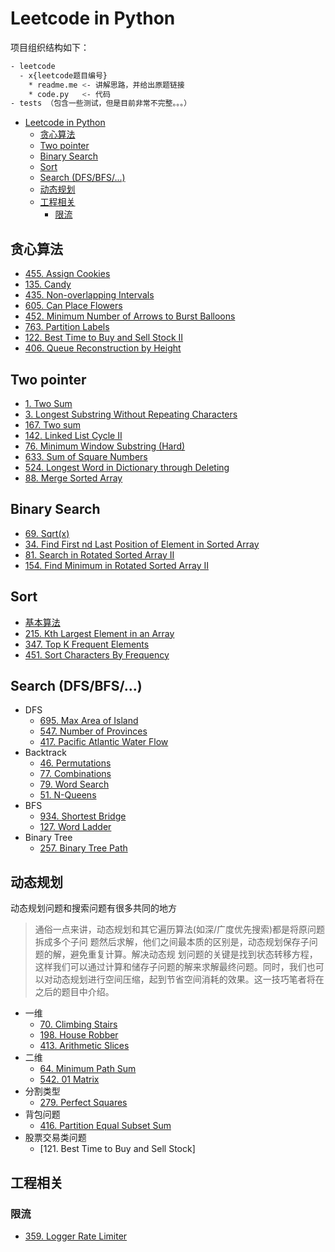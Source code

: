 # Leetcode in Python

项目组织结构如下：

```bash
- leetcode
  - x{leetcode题目编号}
    * readme.me <- 讲解思路，并给出原题链接
    * code.py   <- 代码
- tests （包含一些测试，但是目前非常不完整。。。）
```

- [Leetcode in Python](#leetcode-in-python)
  - [贪心算法](#贪心算法)
  - [Two pointer](#two-pointer)
  - [Binary Search](#binary-search)
  - [Sort](#sort)
  - [Search (DFS/BFS/...)](#search-dfsbfs)
  - [动态规划](#动态规划)
  - [工程相关](#工程相关)
    - [限流](#限流)

## 贪心算法

- [455. Assign Cookies](/leetcode/x0455/readme.md)
- [135. Candy](leetcode/x0135/readme.md)
- [435. Non-overlapping Intervals](leetcode/x0135/readme.md)
- [605. Can Place Flowers](leetcode/x0605/readme.md)
- [452. Minimum Number of Arrows to Burst Balloons](leetcode/x0452/readme.md)
- [763. Partition Labels](leetcode/x0763/readme.md)
- [122. Best Time to Buy and Sell Stock II](leetcode/x0122/readme.md)
- [406. Queue Reconstruction by Height](/leetcode/x0406/readme.md)

## Two pointer

- [1. Two Sum](/leetcode/x0001/readme.md)
- [3. Longest Substring Without Repeating Characters](leetcode/x0003/readme.md)
- [167. Two sum](leetcode/x0167/code/readme.md)
- [142. Linked List Cycle II](leetcode/x0142/readme.md)
- [76. Minimum Window Substring (Hard)](leetcode/x0076/readme.md)
- [633. Sum of Square Numbers](leetcode/x0633/readme.md)
- [524. Longest Word in Dictionary through Deleting](leetcode/x0524/readme.md)
- [88. Merge Sorted Array](leetcode/x0088/readme.md)

## Binary Search

- [69. Sqrt(x)](leetcode/x0069/readme.md)
- [34. Find First nd Last Position of Element in Sorted Array](/leetcode/x0034/readme.md)
- [81. Search in Rotated Sorted Array II](leetcode/x0081/readme.md)
- [154. Find Minimum in Rotated Sorted Array II](leetcode/x0154/readme.md)

## Sort

- [基本算法](leetcode/sort/readme.md)
- [215. Kth Largest Element in an Array](/leetcode/x0215/readme.md)
- [347. Top K Frequent Elements](/leetcode/x0347/readme.md)
- [451. Sort Characters By Frequency](/leetcode/x0451/readme.md)

## Search (DFS/BFS/...)

- DFS
  - [695. Max Area of Island](/leetcode/x0695/readme.md)
  - [547. Number of Provinces](/leetcode/x0547/readme.md)
  - [417. Pacific Atlantic Water Flow](/leetcode/x0417/readme.md)
- Backtrack
  - [46. Permutations](/leetcode/x0046/readme.md)
  - [77. Combinations](/leetcode/x0077/readme.md)
  - [79. Word Search](/leetcode/x0079/readme.md)
  - [51. N-Queens](/leetcode/x0051/readme.md)
- BFS
  - [934. Shortest Bridge](leetcode/x0934/readme.md)
  - [127. Word Ladder](leetcode/x0127/Readme.md)
- Binary Tree
  - [257. Binary Tree Path](leetcode/x0257/readme.md)

## 动态规划

动态规划问题和搜索问题有很多共同的地方
> 通俗一点来讲，动态规划和其它遍历算法(如深/广度优先搜索)都是将原问题拆成多个子问 题然后求解，他们之间最本质的区别是，动态规划保存子问题的解，避免重复计算。解决动态规 划问题的关键是找到状态转移方程，这样我们可以通过计算和储存子问题的解来求解最终问题。同时，我们也可以对动态规划进行空间压缩，起到节省空间消耗的效果。这一技巧笔者将在 之后的题目中介绍。

- 一维
  - [70. Climbing Stairs](leetcode/x0070/readme.md)
  - [198. House Robber](leetcode/x0198/readme.md)
  - [413. Arithmetic Slices](leetcode/x0413/readme.md)
- 二维
  - [64. Minimum Path Sum](leetcode/x0064/readme.md)
  - [542. 01 Matrix](leetcode/x0542/readme.md)
- 分割类型
  - [279. Perfect Squares](leetcode/x0279/readme.md)
- 背包问题
  - [416. Partition Equal Subset Sum](leetcode/x0416/readme.md)
- 股票交易类问题
  - [121. Best Time to Buy and Sell Stock]

## 工程相关

### 限流

- [359. Logger Rate Limiter](leetcode/x0359/readme.md)
